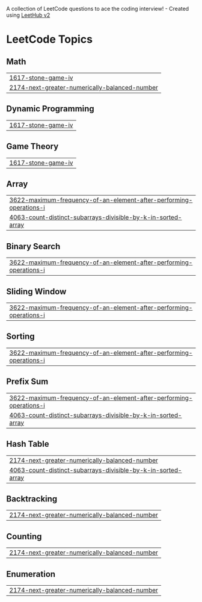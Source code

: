 A collection of LeetCode questions to ace the coding interview! - Created using [LeetHub v2](https://github.com/arunbhardwaj/LeetHub-2.0)
<!---LeetCode Topics Start-->
# LeetCode Topics
## Math
|  |
| ------- |
| [1617-stone-game-iv](https://github.com/YEDLAMUKHESHKUMAR/leetcode/tree/master/1617-stone-game-iv) |
| [2174-next-greater-numerically-balanced-number](https://github.com/YEDLAMUKHESHKUMAR/leetcode/tree/master/2174-next-greater-numerically-balanced-number) |
## Dynamic Programming
|  |
| ------- |
| [1617-stone-game-iv](https://github.com/YEDLAMUKHESHKUMAR/leetcode/tree/master/1617-stone-game-iv) |
## Game Theory
|  |
| ------- |
| [1617-stone-game-iv](https://github.com/YEDLAMUKHESHKUMAR/leetcode/tree/master/1617-stone-game-iv) |
## Array
|  |
| ------- |
| [3622-maximum-frequency-of-an-element-after-performing-operations-i](https://github.com/YEDLAMUKHESHKUMAR/leetcode/tree/master/3622-maximum-frequency-of-an-element-after-performing-operations-i) |
| [4063-count-distinct-subarrays-divisible-by-k-in-sorted-array](https://github.com/YEDLAMUKHESHKUMAR/leetcode/tree/master/4063-count-distinct-subarrays-divisible-by-k-in-sorted-array) |
## Binary Search
|  |
| ------- |
| [3622-maximum-frequency-of-an-element-after-performing-operations-i](https://github.com/YEDLAMUKHESHKUMAR/leetcode/tree/master/3622-maximum-frequency-of-an-element-after-performing-operations-i) |
## Sliding Window
|  |
| ------- |
| [3622-maximum-frequency-of-an-element-after-performing-operations-i](https://github.com/YEDLAMUKHESHKUMAR/leetcode/tree/master/3622-maximum-frequency-of-an-element-after-performing-operations-i) |
## Sorting
|  |
| ------- |
| [3622-maximum-frequency-of-an-element-after-performing-operations-i](https://github.com/YEDLAMUKHESHKUMAR/leetcode/tree/master/3622-maximum-frequency-of-an-element-after-performing-operations-i) |
## Prefix Sum
|  |
| ------- |
| [3622-maximum-frequency-of-an-element-after-performing-operations-i](https://github.com/YEDLAMUKHESHKUMAR/leetcode/tree/master/3622-maximum-frequency-of-an-element-after-performing-operations-i) |
| [4063-count-distinct-subarrays-divisible-by-k-in-sorted-array](https://github.com/YEDLAMUKHESHKUMAR/leetcode/tree/master/4063-count-distinct-subarrays-divisible-by-k-in-sorted-array) |
## Hash Table
|  |
| ------- |
| [2174-next-greater-numerically-balanced-number](https://github.com/YEDLAMUKHESHKUMAR/leetcode/tree/master/2174-next-greater-numerically-balanced-number) |
| [4063-count-distinct-subarrays-divisible-by-k-in-sorted-array](https://github.com/YEDLAMUKHESHKUMAR/leetcode/tree/master/4063-count-distinct-subarrays-divisible-by-k-in-sorted-array) |
## Backtracking
|  |
| ------- |
| [2174-next-greater-numerically-balanced-number](https://github.com/YEDLAMUKHESHKUMAR/leetcode/tree/master/2174-next-greater-numerically-balanced-number) |
## Counting
|  |
| ------- |
| [2174-next-greater-numerically-balanced-number](https://github.com/YEDLAMUKHESHKUMAR/leetcode/tree/master/2174-next-greater-numerically-balanced-number) |
## Enumeration
|  |
| ------- |
| [2174-next-greater-numerically-balanced-number](https://github.com/YEDLAMUKHESHKUMAR/leetcode/tree/master/2174-next-greater-numerically-balanced-number) |
<!---LeetCode Topics End-->